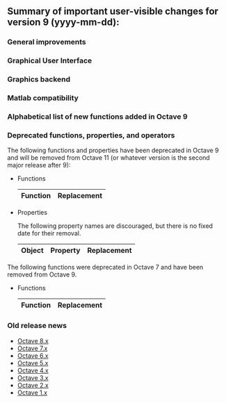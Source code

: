 Summary of important user-visible changes for version 9 (yyyy-mm-dd):
---------------------------------------------------------------------

### General improvements

### Graphical User Interface

### Graphics backend

### Matlab compatibility

### Alphabetical list of new functions added in Octave 9

### Deprecated functions, properties, and operators

The following functions and properties have been deprecated in Octave 9
and will be removed from Octave 11 (or whatever version is the second
major release after 9):

- Functions

  Function               | Replacement
  -----------------------|------------------

- Properties

  The following property names are discouraged, but there is no fixed
  date for their removal.

  Object           | Property    | Replacement
  -----------------|-------------|------------

The following functions were deprecated in Octave 7 and have been removed
from Octave 9.

- Functions

  Function               | Replacement
  -----------------------|------------------



### Old release news

- [Octave 8.x](etc/NEWS.8)
- [Octave 7.x](etc/NEWS.7)
- [Octave 6.x](etc/NEWS.6)
- [Octave 5.x](etc/NEWS.5)
- [Octave 4.x](etc/NEWS.4)
- [Octave 3.x](etc/NEWS.3)
- [Octave 2.x](etc/NEWS.2)
- [Octave 1.x](etc/NEWS.1)
